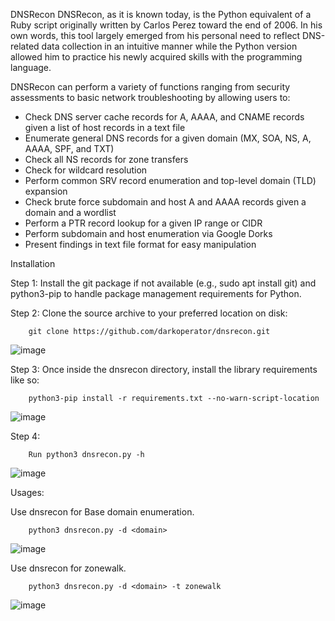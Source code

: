 DNSRecon
        DNSRecon, as it is known today, is the Python equivalent of a Ruby script originally written by Carlos Perez toward the end of 2006. In his own words, this tool largely emerged from his personal need to reflect DNS-related data collection in an intuitive manner while the Python version allowed him to practice his newly acquired skills with the programming language.

DNSRecon can perform a variety of functions ranging from security assessments to basic network troubleshooting by allowing users to:

- Check DNS server cache records for A, AAAA, and CNAME records given a list of host records in a text file
- Enumerate general DNS records for a given domain (MX, SOA, NS, A, AAAA, SPF, and TXT)
- Check all NS records for zone transfers
- Check for wildcard resolution
- Perform common SRV record enumeration and top-level domain (TLD) expansion
- Check brute force subdomain and host A and AAAA records given a domain and a wordlist
- Perform a PTR record lookup for a given IP range or CIDR
- Perform subdomain and host enumeration via Google Dorks
- Present findings in text file format for easy manipulation

    
Installation

Step 1: Install the git package if not available (e.g., sudo apt install git) and python3-pip to handle package management requirements for Python.

Step 2: Clone the source archive to your preferred location on disk:
        
        git clone https://github.com/darkoperator/dnsrecon.git

![image](https://github.com/1-roNy-1/HPTI-SEP-2023/assets/105656315/1ecfb390-abbe-4608-b044-c0297122edfe)


Step 3: Once inside the dnsrecon directory, install the library requirements like so:
        
        python3-pip install -r requirements.txt --no-warn-script-location

![image](https://github.com/1-roNy-1/HPTI-SEP-2023/assets/105656315/f962c7d8-87c9-432a-9ffc-c0876c46e3ce)




Step 4: 
      
        Run python3 dnsrecon.py -h

![image](https://github.com/1-roNy-1/HPTI-SEP-2023/assets/105656315/87cb7aab-916e-481b-b16a-8c7a5915010e)



Usages:
        
Use dnsrecon for Base domain enumeration.
                
        python3 dnsrecon.py -d <domain>

![image](https://github.com/1-roNy-1/HPTI-SEP-2023/assets/105656315/eec8bcde-3883-444c-9dea-b4de4367e0b1)


Use dnsrecon for zonewalk.

        python3 dnsrecon.py -d <domain> -t zonewalk

![image](https://github.com/1-roNy-1/HPTI-SEP-2023/assets/105656315/20ac9ac0-d384-4338-95e6-58f60d669704)




        
